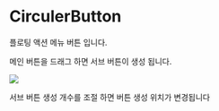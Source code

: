 # CirculerButton

플로팅 액션 메뉴 버튼 입니다.

메인 버튼을 드래그 하면 서브 버튼이 생성 됩니다.

<img src="/path/to/CirculerButton.jpg"   ></img><br/>

서브 버튼 생성 개수를 조절 하면 버튼 생성 위치가 변경됩니다